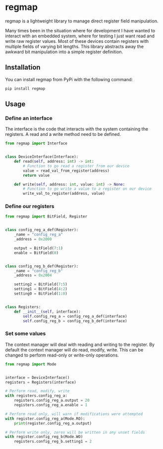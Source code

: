# regmap

regmap is a lightweight library to manage direct register field manipulation.

Many times been in the situation where for development I have wanted to interact with an embedded system, where for testing I just want read and write raw register values.
Most of these devices contain registers with multiple fields of varying bit lengths.
This library abstracts away the awkward bit manipulation into a simple register definition.

## Installation

You can install regmap from PyPi with the following command:

```bash
pip install regmap
```

## Usage

### Define an interface

The interface is the code that interacts with the system containing the registers.
A read and a write method need to be defined.

```python
from regmap import Interface


class DeviceInterface(Interface):
    def read(self, address: int) -> int:
        # Function to go read a register from our device
        value = read_val_from_register(address)
        return value

    def write(self, address: int, value: int) -> None:
        # Function to go write a value to a register on our device
        write_val_to_register(address, value)
```

### Define our registers

```python
from regmap import BitField, Register


class config_reg_a_def(Register):
    _name = "config_reg_a"
    _address = 0x2000

    output = BitField(7:1)
    enable = BitField(0)


class config_reg_b_def(Register):
    _name = "config_reg_b"
    _address = 0x2004

    setting2 = BitField(7:5)
    setting1 = BitField(4:2)
    setting0 = BitField(1:0)


class Registers:
    def __init__(self, interface):
        self.config_reg_a = config_reg_a_def(interface)
        self.config_reg_b = config_reg_b_def(interface)
```

### Set some values

The context manager will deal with reading and writing to the register.
By default the context manager will do read, modify, write.
This can be changed to perform read-only or write-only operations.

```python
from regmap import Mode


interface = DeviceInterface()
registers = Registers(interface)

# Perform read, modify, write
with registers.config_reg_a:
    registers.config_reg_a.output = 20
    registers.config_reg_a.enable = 1

# Perform read only, will warn if modifications were attempted
with register.config_reg_a(Mode.RO):
    print(register.config_reg_a.output)

# Perform write only, zeros will be written in any unset fields
with register.config_reg_b(Mode.WO)
    registers.config_reg_b.setting1 = 2
```
